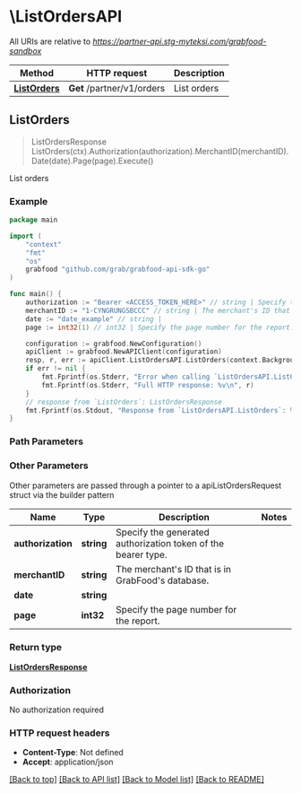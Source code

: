 # \ListOrdersAPI

All URIs are relative to *https://partner-api.stg-myteksi.com/grabfood-sandbox*

Method | HTTP request | Description
------------- | ------------- | -------------
[**ListOrders**](ListOrdersAPI.md#ListOrders) | **Get** /partner/v1/orders | List orders



## ListOrders

> ListOrdersResponse ListOrders(ctx).Authorization(authorization).MerchantID(merchantID).Date(date).Page(page).Execute()

List orders

### Example

```go
package main

import (
	"context"
	"fmt"
	"os"
	grabfood "github.com/grab/grabfood-api-sdk-go"
)

func main() {
	authorization := "Bearer <ACCESS_TOKEN_HERE>" // string | Specify the generated authorization token of the bearer type.
	merchantID := "1-CYNGRUNGSBCCC" // string | The merchant's ID that is in GrabFood's database.
	date := "date_example" // string | 
	page := int32(1) // int32 | Specify the page number for the report.

	configuration := grabfood.NewConfiguration()
	apiClient := grabfood.NewAPIClient(configuration)
	resp, r, err := apiClient.ListOrdersAPI.ListOrders(context.Background()).Authorization(authorization).MerchantID(merchantID).Date(date).Page(page).Execute()
	if err != nil {
		fmt.Fprintf(os.Stderr, "Error when calling `ListOrdersAPI.ListOrders``: %v\n", err)
		fmt.Fprintf(os.Stderr, "Full HTTP response: %v\n", r)
	}
	// response from `ListOrders`: ListOrdersResponse
	fmt.Fprintf(os.Stdout, "Response from `ListOrdersAPI.ListOrders`: %v\n", resp)
}
```

### Path Parameters



### Other Parameters

Other parameters are passed through a pointer to a apiListOrdersRequest struct via the builder pattern


Name | Type | Description  | Notes
------------- | ------------- | ------------- | -------------
 **authorization** | **string** | Specify the generated authorization token of the bearer type. | 
 **merchantID** | **string** | The merchant&#39;s ID that is in GrabFood&#39;s database. | 
 **date** | **string** |  | 
 **page** | **int32** | Specify the page number for the report. | 

### Return type

[**ListOrdersResponse**](ListOrdersResponse.md)

### Authorization

No authorization required

### HTTP request headers

- **Content-Type**: Not defined
- **Accept**: application/json

[[Back to top]](#) [[Back to API list]](../README.md#documentation-for-api-endpoints)
[[Back to Model list]](../README.md#documentation-for-models)
[[Back to README]](../README.md)

